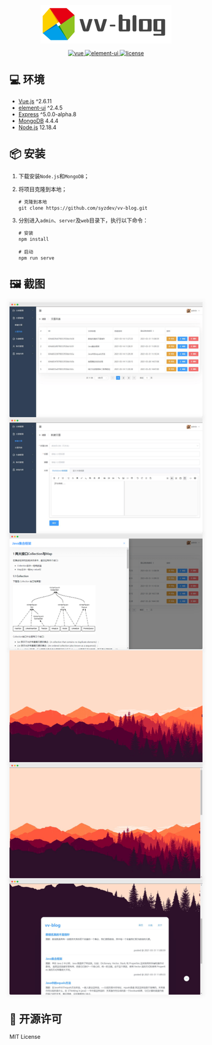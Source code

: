 <p align="center">
  <a href="https://github.com/syzdev/vv-blog" target="blank">
    <img src="./readme_images/vv-blog-logo.png" alt="Logo" height="100">
  </a>
</p>

<p align="center">
  <a href="https://github.com/vuejs/vue">
    <img src="https://img.shields.io/badge/vue-^2.6.11-brightgreen.svg" alt="vue">
  </a>
  <a href="https://github.com/ElemeFE/element">
    <img src="https://img.shields.io/badge/element--ui-^2.4.5-brightgreen.svg" alt="element-ui">
  </a>
  <a href="https://opensource.org/licenses/MIT">
    <img src="https://img.shields.io/github/license/mashape/apistatus.svg" alt="license">
  </a>
</p>

# 💻 环境

- [Vue.js](https://www.npmjs.com/package/vue/v/2.6.11) ^2.6.11
- [element-ui](https://github.com/ElemeFE/element) ^2.4.5
- [Express](https://www.npmjs.com/package/express/v/5.0.0-alpha.8) ^5.0.0-alpha.8
- [MongoDB](https://www.mongodb.com/) 4.4.4
- [Node.js](https://nodejs.org/zh-cn/download/) 12.18.4

# 📦️ 安装

1. 下载安装`Node.js`和`MongoDB`；

2. 将项目克隆到本地；

   ```shell
   # 克隆到本地
   git clone https://github.com/syzdev/vv-blog.git
   ```

3. 分别进入`admin`、`server`及`web`目录下，执行以下命令：

   ```shell
   # 安装
   npm install
   
   # 启动
   npm run serve
   ```

   

# 🖼️ 截图

<img src="./readme_images/admin-2.png" style="box-shadow: 0px 0px 10px 5px rgba(0, 0, 0, 0.04);">
<img src="./readme_images/admin-1.png" style="box-shadow: 0px 0px 10px 5px rgba(0, 0, 0, 0.04);">
<img src="./readme_images/admin-3.png" style="box-shadow: 0px 0px 10px 5px rgba(0, 0, 0, 0.04);">
<img src="./readme_images/web-3.gif" style="box-shadow: 0px 0px 10px 5px rgba(0, 0, 0, 0.04);">
<img src="./readme_images/web-1.png" style="box-shadow: 0px 0px 10px 5px rgba(0, 0, 0, 0.04);">
<img src="./readme_images/web-2.png" style="box-shadow: 0px 0px 10px 5px rgba(0, 0, 0, 0.04);">

# 📜 开源许可
MIT License
